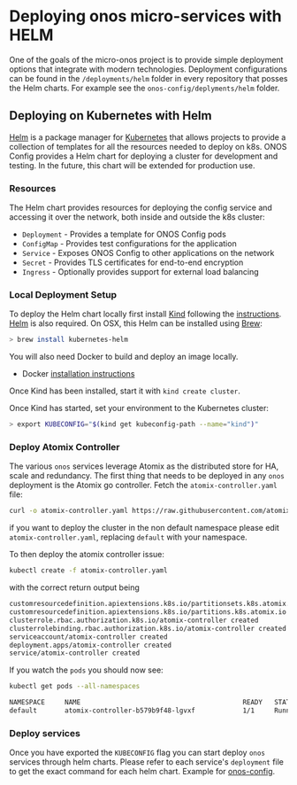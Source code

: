 # Deploying onos micro-services with HELM

One of the goals of the micro-onos project is to provide simple deployment options
that integrate with modern technologies. Deployment configurations can be found in
the `/deployments/helm` folder in every repository that posses the Helm charts. 
For example see the `onos-config/deplyments/helm` folder.

## Deploying on Kubernetes with Helm

[Helm] is a package manager for [Kubernetes] that allows projects to provide a
collection of templates for all the resources needed to deploy on k8s. ONOS Config
provides a Helm chart for deploying a cluster for development and testing. In the
future, this chart will be extended for production use.

### Resources

The Helm chart provides resources for deploying the config service and accessing
it over the network, both inside and outside the k8s cluster:
* `Deployment` - Provides a template for ONOS Config pods
* `ConfigMap` - Provides test configurations for the application
* `Service` - Exposes ONOS Config to other applications on the network
* `Secret` - Provides TLS certificates for end-to-end encryption
* `Ingress` - Optionally provides support for external load balancing

### Local Deployment Setup

To deploy the Helm chart locally first install [Kind] following the [instructions](https://kind.sigs.k8s.io).  
[Helm] is also required. On OSX, this Helm can be installed using [Brew]:
```bash
> brew install kubernetes-helm
```

You will also need Docker to build and deploy an image locally.
* Docker [installation instructions](https://docs.docker.com/v17.12/install/)


Once Kind has been installed, start it with `kind create cluster`. 

Once Kind has started, set your  environment to the Kubernetes cluster:

```bash
> export KUBECONFIG="$(kind get kubeconfig-path --name="kind")"
```
### Deploy Atomix Controller

The various `onos` services leverage Atomix as the distributed store for HA, scale and redundancy.
The first thing that needs to be deployed in any `onos` deployment is the Atomix go controller.
Fetch the `atomix-controller.yaml` file:
```bash
curl -o atomix-controller.yaml https://raw.githubusercontent.com/atomix/atomix-k8s-controller/master/deploy/atomix-controller.yaml
```
if you want to deploy the cluster in the non default namespace please edit `atomix-controller.yaml`, replacing `default`
with your namespace.

To then deploy the atomix controller issue:
```bash
kubectl create -f atomix-controller.yaml
```
with the correct return output being 
```bash
customresourcedefinition.apiextensions.k8s.io/partitionsets.k8s.atomix.io created
customresourcedefinition.apiextensions.k8s.io/partitions.k8s.atomix.io created
clusterrole.rbac.authorization.k8s.io/atomix-controller created
clusterrolebinding.rbac.authorization.k8s.io/atomix-controller created
serviceaccount/atomix-controller created
deployment.apps/atomix-controller created
service/atomix-controller created
```
If you watch the `pods` you should now see:
```bash
kubectl get pods --all-namespaces

NAMESPACE     NAME                                         READY   STATUS    RESTARTS   AGE
default       atomix-controller-b579b9f48-lgvxf            1/1     Running   0          152m
```

### Deploy services

Once you have exported the `KUBECONFIG` flag you can start deploy `onos` services through helm charts.
Please refer to each service's `deployment` file to get the exact command for each helm chart.
Example for [onos-config](https://docs.onosproject.org/onos-config/docs/deployment/).

[Kind]: https://kind.sigs.k8s.io
[Brew]: https://brew.sh/
[Helm]: https://helm.sh/
[Kubernetes]: https://kubernetes.io/
[ingress]: https://kubernetes.io/docs/concepts/services-networking/ingress/
